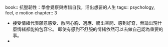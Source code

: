 book:: 抗壓韌性：學會覺察與疼惜自我，活出想要的人生
tags:: psychology, feel, e
motion
chapter:: 3

- 接受情緒代表願意感受、敞開心胸、適應、騰出空間、感到好奇，無論出現什麼情緒都能夠包容它。
  即使有感到不舒服的情緒依然可以去做自己認為重要的事。
-